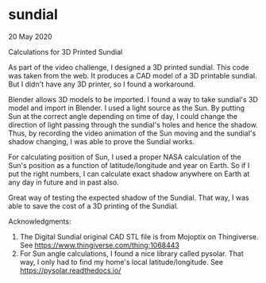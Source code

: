 # sundial

20 May 2020

Calculations for 3D Printed Sundial

As part of the video challenge, I designed a 3D printed sundial. This code was taken from the web. It produces a CAD model of a 3D printable sundial. But I didn't have any 3D printer, so I found a workaround.

Blender allows 3D models to be imported. I found a way to take sundial's 3D model and import in Blender. I used a light source as the Sun. By putting Sun at the correct angle depending on time of day, I could change the direction of light passing through the sundial's holes and hence the shadow. Thus, by recording the video animation of the Sun moving and the sundial's shadow changing, I was able to prove the Sundial works. 

For calculating position of Sun, I used a proper NASA calculation of the Sun's position as a function of latitude/longitude and year on Earth. So if I put the right numbers, I can calculate exact shadow anywhere on Earth at any day in future and in past also. 

Great way of testing the expected shadow of the Sundial. That way, I was able to save the cost of a 3D printing of the Sundial. 

Acknowledgments:
1. The Digital Sundial original CAD STL file is from Mojoptix on Thingiverse. See https://www.thingiverse.com/thing:1068443
2. For Sun angle calculations, I found a nice library called pysolar. That way, I only had to find my home's local latitude/longitude. See https://pysolar.readthedocs.io/ 
